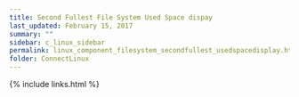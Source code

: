 ```yaml
---
title: Second Fullest File System Used Space dispay
last_updated: February 15, 2017
summary: ""
sidebar: c_linux_sidebar
permalink: linux_component_filesystem_secondfullest_usedspacedisplay.html
folder: ConnectLinux
---
```



{% include links.html %}
